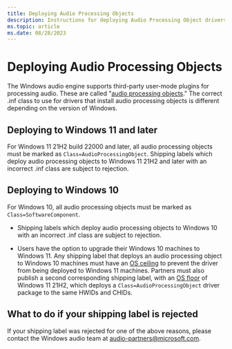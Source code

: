```yaml
---
title: Deploying Audio Processing Objects
description: Instructions for deploying Audio Processing Object drivers to Windows 10 and Windows 11
ms.topic: article
ms.date: 08/28/2023
---
```


# Deploying Audio Processing Objects

The Windows audio engine supports third-party user-mode plugins for processing audio.
These are called "[audio processing objects](/windows-hardware/drivers/audio/windows-audio-processing-objects)." The correct .inf class to use for drivers that install audio processing objects is different depending on the version of Windows.

## Deploying to Windows 11 and later

For Windows 11 21H2 build 22000 and later, all audio processing objects must be marked as `Class=AudioProcessingObject`. Shipping labels which deploy audio processing objects to Windows 11 21H2 and later with an incorrect .inf class are subject to rejection.

## Deploying to Windows 10

For Windows 10, all audio processing objects must be marked as `Class=SoftwareComponent`.

* Shipping labels which deploy audio processing objects to Windows 10 with an incorrect .inf class are subject to rejection.

* Users have the option to upgrade their Windows 10 machines to Windows 11. Any shipping label that deploys an audio processing object to Windows 10 machines must have an [OS ceiling](/windows-hardware/drivers/dashboard/limit-driver-distribution) to prevent the driver from being deployed to Windows 11 machines. Partners must also publish a second corresponding shipping label, with an [OS floor](/windows-hardware/drivers/dashboard/limit-driver-distribution) of Windows 11 21H2, which deploys a `Class=AudioProcessingObject` driver package to the same HWIDs and CHIDs.

## What to do if your shipping label is rejected

If your shipping label was rejected for one of the above reasons, please contact the Windows audio team at audio-partners@microsoft.com.
